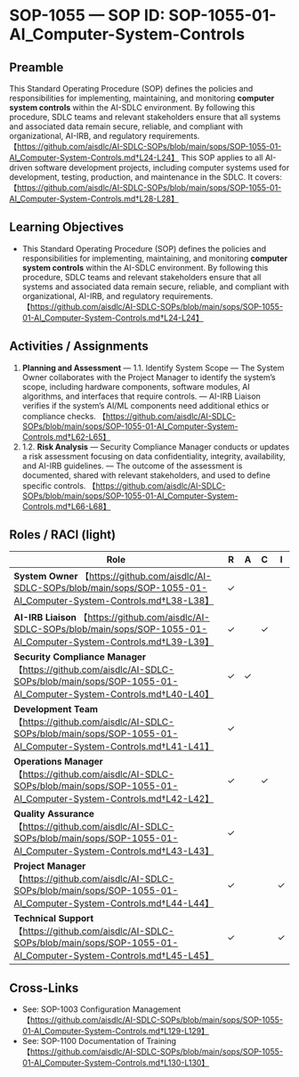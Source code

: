 # SOP-1055 — SOP ID: SOP-1055-01-AI\_Computer-System-Controls

## Preamble
This Standard Operating Procedure (SOP) defines the policies and responsibilities for implementing, maintaining, and monitoring **computer system controls** within the AI-SDLC environment. By following this procedure, SDLC teams and relevant stakeholders ensure that all systems and associated data remain secure, reliable, and compliant with organizational, AI-IRB, and regulatory requirements. 【https://github.com/aisdlc/AI-SDLC-SOPs/blob/main/sops/SOP-1055-01-AI_Computer-System-Controls.md†L24-L24】
This SOP applies to all AI-driven software development projects, including computer systems used for development, testing, production, and maintenance in the SDLC. It covers: 【https://github.com/aisdlc/AI-SDLC-SOPs/blob/main/sops/SOP-1055-01-AI_Computer-System-Controls.md†L28-L28】

## Learning Objectives
- This Standard Operating Procedure (SOP) defines the policies and responsibilities for implementing, maintaining, and monitoring **computer system controls** within the AI-SDLC environment. By following this procedure, SDLC teams and relevant stakeholders ensure that all systems and associated data remain secure, reliable, and compliant with organizational, AI-IRB, and regulatory requirements. 【https://github.com/aisdlc/AI-SDLC-SOPs/blob/main/sops/SOP-1055-01-AI_Computer-System-Controls.md†L24-L24】

## Activities / Assignments
1) **Planning and Assessment** — 1.1. Identify System Scope — The System Owner collaborates with the Project Manager to identify the system’s scope, including hardware components, software modules, AI algorithms, and interfaces that require controls. — AI-IRB Liaison verifies if the system’s AI/ML components need additional ethics or compliance checks. 【https://github.com/aisdlc/AI-SDLC-SOPs/blob/main/sops/SOP-1055-01-AI_Computer-System-Controls.md†L62-L65】
2) 1.2. **Risk Analysis** — Security Compliance Manager conducts or updates a risk assessment focusing on data confidentiality, integrity, availability, and AI-IRB guidelines. — The outcome of the assessment is documented, shared with relevant stakeholders, and used to define specific controls. 【https://github.com/aisdlc/AI-SDLC-SOPs/blob/main/sops/SOP-1055-01-AI_Computer-System-Controls.md†L66-L68】

## Roles / RACI (light)
| Role | R | A | C | I |
|---|---|---|---|---|
| **System Owner** 【https://github.com/aisdlc/AI-SDLC-SOPs/blob/main/sops/SOP-1055-01-AI_Computer-System-Controls.md†L38-L38】 | ✓ |  |  |  |
| **AI-IRB Liaison** 【https://github.com/aisdlc/AI-SDLC-SOPs/blob/main/sops/SOP-1055-01-AI_Computer-System-Controls.md†L39-L39】 | ✓ |  | ✓ |  |
| **Security Compliance Manager** 【https://github.com/aisdlc/AI-SDLC-SOPs/blob/main/sops/SOP-1055-01-AI_Computer-System-Controls.md†L40-L40】 | ✓ | ✓ |  |  |
| **Development Team** 【https://github.com/aisdlc/AI-SDLC-SOPs/blob/main/sops/SOP-1055-01-AI_Computer-System-Controls.md†L41-L41】 | ✓ |  |  |  |
| **Operations Manager** 【https://github.com/aisdlc/AI-SDLC-SOPs/blob/main/sops/SOP-1055-01-AI_Computer-System-Controls.md†L42-L42】 | ✓ |  | ✓ |  |
| **Quality Assurance** 【https://github.com/aisdlc/AI-SDLC-SOPs/blob/main/sops/SOP-1055-01-AI_Computer-System-Controls.md†L43-L43】 | ✓ |  |  |  |
| **Project Manager** 【https://github.com/aisdlc/AI-SDLC-SOPs/blob/main/sops/SOP-1055-01-AI_Computer-System-Controls.md†L44-L44】 | ✓ |  |  | ✓ |
| **Technical Support** 【https://github.com/aisdlc/AI-SDLC-SOPs/blob/main/sops/SOP-1055-01-AI_Computer-System-Controls.md†L45-L45】 | ✓ |  |  | ✓ |

## Cross-Links
- See: SOP-1003 Configuration Management 【https://github.com/aisdlc/AI-SDLC-SOPs/blob/main/sops/SOP-1055-01-AI_Computer-System-Controls.md†L129-L129】
- See: SOP-1100 Documentation of Training 【https://github.com/aisdlc/AI-SDLC-SOPs/blob/main/sops/SOP-1055-01-AI_Computer-System-Controls.md†L130-L130】
